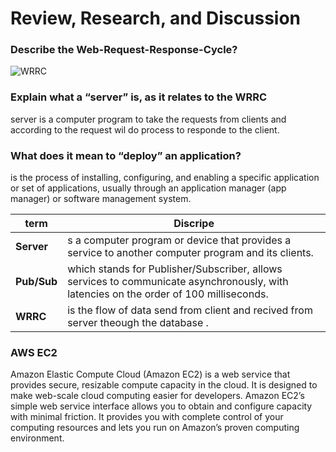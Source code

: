 # Review, Research, and Discussion

### Describe the Web-Request-Response-Cycle?

![WRRC](https://www.researchgate.net/profile/Kereshmeh-Afsari/publication/311571526/figure/fig3/AS:438170157359106@1481479314691/HTTP-request-response-model.png)

### Explain what a “server” is, as it relates to the WRRC

server is a computer program to take the requests from clients and according to the request wil do process to responde to the client.

### What does it mean to “deploy” an application?

is the process of installing, configuring, and enabling a specific application or set of applications, usually through an application manager (app manager) or software management system.

term   |   Discripe
-| -
**Server** | s a computer program or device that provides a service to another computer program and its clients.
**Pub/Sub** | which stands for Publisher/Subscriber, allows services to communicate asynchronously, with latencies on the order of 100 milliseconds.
**WRRC** | is the flow of data send from client and recived from server theough the database .


### AWS EC2 

Amazon Elastic Compute Cloud (Amazon EC2) is a web service that provides secure, resizable compute capacity in the cloud. It is designed to make web-scale cloud computing easier for developers. Amazon EC2’s simple web service interface allows you to obtain and configure capacity with minimal friction. It provides you with complete control of your computing resources and lets you run on Amazon’s proven computing environment.

